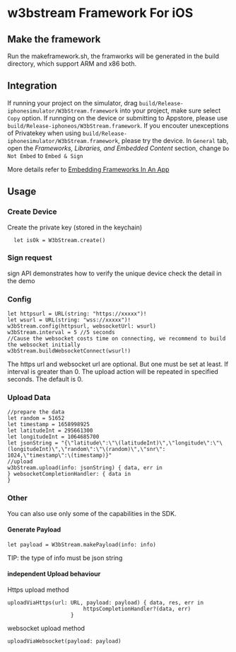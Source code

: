 # w3bstream Framework For iOS

## Make the framework
Run the makeframework.sh, the framworks will be generated in the build directory, which support ARM and x86 both. 

## Integration
If running your project on the simulator, drag `build/Release-iphonesimulator/W3bStream.framework` into your project,  make sure select `Copy` option. If runnging on the device or submitting to Appstore, please use `build/Release-iphoneos/W3bStream.framework`. If you encouter unexceptions of Privatekey when using `build/Release-iphonesimulator/W3bStream.framework`, please try the device.
In `General` tab, open the _Frameworks,_ _Libraries, and Embedded Content_ section, change `Do Not Embed` to `Embed & Sign`

More details  refer to [Embedding Frameworks In An App](https://developer.apple.com/library/archive/technotes/tn2435/_index.html)
## Usage

### Create Device

Create the private key (stored in the keychain)
```
  let isOk = W3bStream.create()
```

### Sign request
sign API demonstrates how to verify the unique device
check the detail in the demo

### Config  
```
let httpsurl = URL(string: "https://xxxxx")!
let wsurl = URL(string: "wss://xxxxx")!
w3bStream.config(httpsurl, websocketUrl: wsurl)
w3bStream.interval = 5 //5 seconds
//Cause the websocket costs time on connecting, we recommend to build the websocket initially 
w3bStream.buildWebsocketConnect(wsurl!)

```
 The https url and websocket url are optional. But  one  must be set at least.
 If interval is greater than 0. The upload action will be repeated in specified seconds. The default is 0.
### Upload Data
```
//prepare the data
let random = 51652
let timestamp = 1658998925
let latitudeInt = 295661300
let longitudeInt = 1064685700
let jsonString = "{\"latitude\":\"\(latitudeInt)\",\"longitude\":\"\(longitudeInt)\",\"random\":\"\(random)\",\"snr\": 1024,\"timestamp\":\(timestamp)}"
//upload
w3bStream.upload(info: jsonString) { data, err in
} websocketCompletionHandler: { data in
}
```

### Other
You can also use only some of the capabilities in the SDK. 
#### Generate Payload  
```
let payload = W3bStream.makePayload(info: info) 
```
TIP: the type of info must be json string
####  independent Upload behaviour
Https upload method
```
uploadViaHttps(url: URL, payload: payload) { data, res, err in
                        httpsCompletionHandler?(data, err)
                    }
```
websocket upload method
```
uploadViaWebsocket(payload: payload)
```


